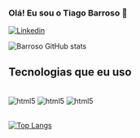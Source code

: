 ### Olá! Eu sou o Tiago Barroso 👋


[![Linkedin](https://img.shields.io/badge/LinkedIn-0077B5?style=for-the-badge&logo=linkedin&logoColor=white)](https://www.linkedin.com/in/tiago-oliveira-barroso-aa69391a1/)


![Barroso GitHub stats](https://github-readme-stats.vercel.app/api?username=TBarroso81&theme=dracula&show_icons=true)

## Tecnologias que eu uso

<div style="display: inline_block"><br>
  <img align="center" alt="html5" src=https://img.shields.io/badge/HTML5-E34F26?style=for-the-badge&logo=html5&logoColor=white>
  <img align="center" alt="html5" src=https://img.shields.io/badge/CSS3-1572B6?style=for-the-badge&logo=css3&logoColor=white>
  <img align="center" alt="html5" src=https://img.shields.io/badge/JavaScript-F7DF1E?style=for-the-badge&logo=javascript&logoColor=black>    
</div>
<br>

[![Top Langs](https://github-readme-stats.vercel.app/api/top-langs/?username=TBarroso81&layout=compact)](https://github.com/anuraghazra/github-readme-stats)
